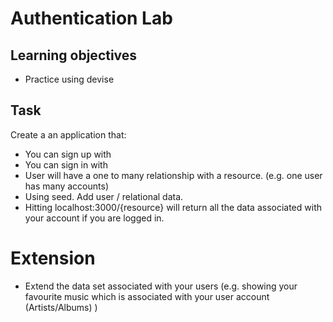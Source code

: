 # Authentication Lab

## Learning objectives
 - Practice using devise

## Task

Create a an application that:
 - You can sign up with
 - You can sign in with
 - User will have a one to many relationship with a resource. (e.g. one user has many accounts)
 - Using seed. Add user / relational data. 
 - Hitting localhost:3000/{resource} will return all the data associated with your account if you are logged in.


# Extension
 - Extend the data set associated with your users (e.g. showing your favourite music which is associated with your user account (Artists/Albums) )
